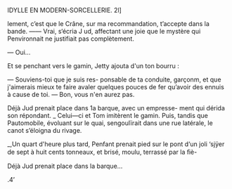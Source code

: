  
 

 

IDYLLE EN MODERN-SORCELLERIE. 2l]

lement, c’est que le Crâne, sur ma recommandation, t’accepte dans la bande.
—— Vrai, s‘écria J ud, affectant une joie que le mystère qui Penvironnait ne
justifiait pas complètement.

 
 
 
 
 
 
 
 
   
 
  

— Oui...

Et se penchant vers le gamin,
Jetty ajouta d'un ton bourru :

— Souviens-toi que je suis res-
ponsable de ta conduite, garçonm,
et que j'aimerais mieux te faire
avaler quelques pouces de fer
qu’avoir des ennuis à cause de toi.
— Bon, vous n'en aurez pas.

Déjà Jud prenait place dans
1a barque, avec un empresse-
ment qui dérida son répondant.
_ Celui—ci et Tom imitèrent le
gamin. Puis, tandis que Pautomobile, évoluant sur le quai, sengoulïrait
dans une rue latérale, le canot s’éloigna du rivage.

_,Un quart d'heure plus tard, Penfant prenait pied sur le pont d‘un joli
‘sjÿer de sept à huit cents tonneaux, et brisé, moulu, terrassé par la ﬁè-

Déjà Jud prenait place dans la barque...

.4’

